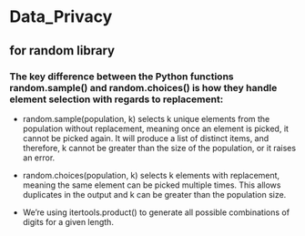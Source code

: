 # Data_Privacy
## for random library
### The key difference between the Python functions random.sample() and random.choices() is how they handle element selection with regards to replacement:

* random.sample(population, k) selects k unique elements from the population without replacement, meaning once an element is picked, it cannot be picked again. It will produce a list of distinct items, and therefore, k cannot be greater than the size of the population, or it raises an error.

* random.choices(population, k) selects k elements with replacement, meaning the same element can be picked multiple times. This allows duplicates in the output and k can be greater than the population size.

* We’re using itertools.product() to generate all possible combinations of digits for a given length.
